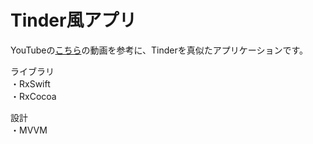 # Tinder風アプリ

YouTubeの[こちら](https://www.youtube.com/watch?v=CAzFB7RPhvU&list=PLJGQf09UDweJPR74G4p8bjQ1nglif4NBZ)の動画を参考に、Tinderを真似たアプリケーションです。

ライブラリ  
・RxSwift  
・RxCocoa

設計  
・MVVM
